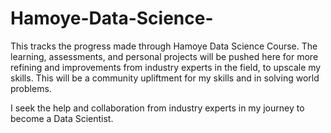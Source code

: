 # Hamoye-Data-Science-
This tracks the progress made through Hamoye Data Science Course. The learning, assessments, and personal projects will be pushed here for more refining 
and improvements from industry experts in the field, to upscale my skills. This will be a community upliftment for my skills and in solving world problems.   

I seek the help and collaboration from industry experts in my journey to become a Data Scientist. 
